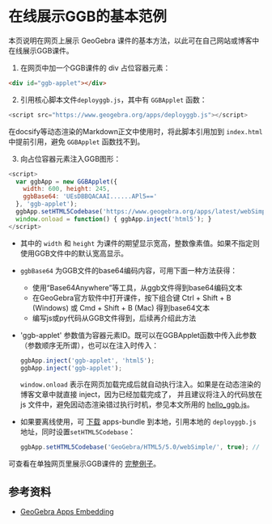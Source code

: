 # 在线展示GGB的基本范例

本页说明在网页上展示 GeoGebra 课件的基本方法，以此可在自己网站或博客中在线展示GGB课件。

<div id="ggb-applet"></div>
<script src="js/hello_ggb.js"></script>

1. 在网页中加一个GGB课件的 div 占位容器元素：
```html
<div id="ggb-applet"></div> 
```

2. 引用核心脚本文件`deployggb.js`，其中有 `GGBApplet` 函数：
```js
<script src="https://www.geogebra.org/apps/deployggb.js"></script>
```
在docsify等动态渲染的Markdown正文中使用时，将此脚本引用加到 `index.html` 中提前引用，避免 `GGBApplet` 函数找不到。

3. 向占位容器元素注入GGB图形：
```js
<script>
  var ggbApp = new GGBApplet({
    width: 600, height: 245,
    ggbBase64: 'UEsDBBQACAAI......APl5=='
  }, 'ggb-applet');
  ggbApp.setHTML5Codebase('https://www.geogebra.org/apps/latest/webSimple/');
  window.onload = function() { ggbApp.inject('html5'); }
</script>
```

- 其中的 `width` 和 `height` 为课件的期望显示宽高，整数像素值。如果不指定则使用GGB文件中的默认宽高显示。

- `ggbBase64` 为GGB文件的base64编码内容，可用下面一种方法获得：
  - 使用“Base64Anywhere”等工具，从ggb文件得到base64编码文本
  - 在GeoGebra官方软件中打开课件，按下组合键 Ctrl + Shift + B (Windows) 或 Cmd + Shift + B (Mac) 得到base64文本
  - 编写js或py代码从GGB文件得到，后续再介绍此方法

- 'ggb-applet' 参数值为容器元素ID。既可以在GGBApplet函数中传入此参数（参数顺序无所谓），也可以在注入时传入：
  ```js
  ggbApp.inject('ggb-applet', 'html5');
  ggbApp.inject('ggb-applet');
  ```
  `window.onload` 表示在网页加载完成后就自动执行注入。如果是在动态渲染的博客文章中就直接 inject，因为已经加载完成了，
  并且建议将注入的代码放在 js 文件中，避免因动态渲染错过执行时机，参见本文所用的 <a href="/js/hello_ggb.js" target="_blank">hello_ggb.js</a>。

- 如果要离线使用，可 [下载][bundle] apps-bundle 到本地，引用本地的 `deployggb.js` 地址，同时设置`setHTML5Codebase`：
  ```js
  ggbApp.setHTML5Codebase('GeoGebra/HTML5/5.0/webSimple/', true); // offline=true
  ```

可查看在单独网页里展示GGB课件的 <a href="/hello_ggb.html" target="_blank">完整例子</a>。

## 参考资料

- [GeoGebra Apps Embedding](https://wiki.geogebra.org/en/Reference:GeoGebra_Apps_Embedding)

[bundle]: https://download.geogebra.org/package/geogebra-math-apps-bundle
